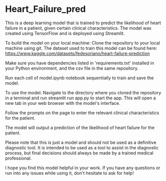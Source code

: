 # Heart_Failure_pred
This is a deep learning model that is trained to predict the likelihood of heart failure in a patient, given certain clinical characteristics. The model was created using TensorFlow and is deployed using Streamlit.

To build the model on your local machine:
Clone the repository to your local machine using git. The dataset used to train this model can be found here: https://www.kaggle.com/datasets/fedesoriano/heart-failure-prediction

Make sure you have dependencies listed in 'requirements.txt' installed in your Python environment, and the csv file in the same repository.

Run each cell of model.ipynb notebook sequentially to train and save the model.

To use the model:
Navigate to the directory where you cloned the repository in a terminal and run streamlit run app.py to start the app. This will open a new tab in your web browser with the model's interface.

Follow the prompts on the page to enter the relevant clinical characteristics for the patient.

The model will output a prediction of the likelihood of heart failure for the patient.

Please note that this is just a model and should not be used as a definitive diagnostic tool. It is intended to be used as a tool to assist in the diagnostic process, but final decisions should always be made by a trained medical professional.

I hope you find this model helpful in your work. If you have any questions or run into any issues while using it, don't hesitate to ask for help!
